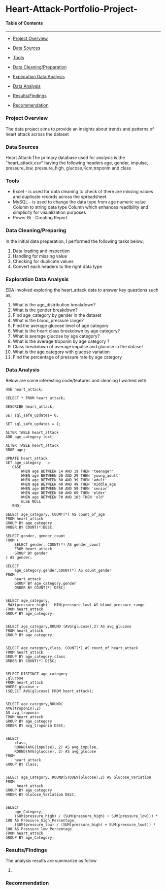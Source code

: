 # Heart-Attack-Portfolio-Project-

#### Table of Contents
---------------------

-  [Project Overview](#Project_Overview)

-  [Data Sources](#Data_Sources)

-  [Tools](#Tools)

-  [Data Cleaning/Preparation](#Data_Cleaning/Preparation)

-  [Exploration Data Analysis](#Exploration_Data_Analysis)

-  [Data Analysis](#Data_Analysis)

-  [Results/Findings](#Results/Findings)

-  [Recommendation](#Recommendation)



###  Project Overview
The data project aims to provide an insights about trends and patterns of heart attack across the dataset 

###  Data Sources
Heart Attack:The primary database used for analysis is the  "heart_attack.csv" having the following headers age, gender, impulse, pressure_low, pressure_high, glucose,Kcm,troponin and class

###  Tools
- Excel - is used for data cleaning to check of there are missing values and duplicate records across the spreadsheet
- MySQL - is used to change the data type from age numeric value Column to string data type Column which enhances readibility and simplicity for visualization purposes 
- Power Bi - Creating Report 

###  Data Cleaning/Preparing
In the initial data preparation, I performed the following tasks below;

1. Data loading and inspection
2. Handling for missing value
3. Checking for duplicate values
4. Convert each headers to  the right  data type

###  Exploration Data Analysis
EDA involved exploring the heart_attack data to answer key questions such as;

1. What is the age_distribution breakdown?
2. What is the gender breakdown?
3. Find age_category by gender in the dataset
4. What is the blood_pressure range?
5. Find the average glucose level of age category
6. What is the heart class breakdown by age category?
7. What is average glucose by age category?
8. What is the average troponin by age category ?
9. Class breakdown of average impulse and glucose in the dataset
10. What is the age category with glucose variation
11. Find the percentage of pressure rate by age category 

###  Data Analysis
Below are some interesting code/features and cleaning I worked with 

```
USE heart_attack;

```

```
SELECT * FROM heart_attack;

```

```
DESCRIBE heart_attack;

```

```
SET sql_safe_updates= 0;

```

```
SET sql_safe_updates = 1;

```

```
ALTER TABLE heart_attack
ADD age_category text;

```

```
ALTER TABLE heart_attack
DROP age;

```

 ```
 UPDATE heart_attack
SET age_category   =
    CASE
        WHEN age BETWEEN 14 AND 19 THEN 'teenager'
        WHEN age BETWEEN 20 AND 29 THEN 'young_adult'
        WHEN age BETWEEN 30 AND 39 THEN 'adult'
        WHEN age BETWEEN 40 AND 49 THEN 'middle_age'
        WHEN age BETWEEN 50 AND 59 THEN 'senior'
        WHEN age BETWEEN 60 AND 69 THEN 'elder'
        WHEN age BETWEEN 70 AND 103 THEN 'old'
        ELSE NULL
    END;

```
    
 ```
SELECT age_category, COUNT(*) AS count_of_age
FROM heart_attack
GROUP BY age_category
ORDER BY COUNT(*)DESC;

```

```
SELECT gender, gender_count
FROM (
    SELECT gender, COUNT(*) AS gender_count
    FROM heart_attack
    GROUP BY gender
) AS gender;

```

```
SELECT 
    age_category,gender,COUNT(*) AS count_gender
FROM
    heart_attack
    GROUP BY age_category,gender
    ORDER BY COUNT(*) DESC;

  ```

```

SELECT age_category, 
 MAX(pressure_high) - MIN(pressure_low) AS blood_pressure_range
FROM heart_attack
GROUP BY age_category;

```

```

SELECT age_category,ROUND (AVG(glucose),2) AS avg_glucose
FROM heart_attack
GROUP BY age_category;

```

```

SELECT age_category,class, COUNT(*) AS count_of_heart_attack
FROM heart_attack
GROUP BY age_category,class
ORDER BY COUNT(*) DESC;

```

```

SELECT DISTINCT age_category
,glucose
FROM heart_attack
WHERE glucose >
(SELECT AVG(glucose) FROM heart_attack);

```

```

SELECT age_category,ROUND(
AVG(troponin),2) 
AS avg_troponin
FROM heart_attack
GROUP BY age_category
ORDER BY avg_troponin DESC; 

```

```

SELECT 
    class,
    ROUND(AVG(impulse), 2) AS avg_impulse,
    ROUND(AVG(glucose), 2) AS avg_glucose
FROM
    heart_attack
GROUP BY class;

```

```

SELECT age_Category, ROUND(STDDEV(Glucose),2) AS Glucose_Variation
FROM 
     heart_attack
GROUP BY age_category
ORDER BY Glucose_Variation DESC;

```

```

SELECT
    age_Category,
    (SUM(pressure_high) / (SUM(pressure_high) + SUM(pressure_low))) * 100 AS Pressure_high_Percentage,
    (SUM(pressure_low) / (SUM(pressure_high) + SUM(pressure_low))) * 100 AS Pressure_low_Percentage
FROM heart_attack
GROUP BY age_Category;

```

###  Results/Findings
The analysis results are summarize as follow 

1. 

###  Recommendation 

     

